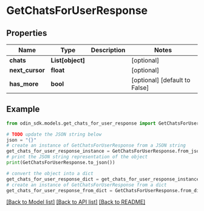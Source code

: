 # GetChatsForUserResponse


## Properties

Name | Type | Description | Notes
------------ | ------------- | ------------- | -------------
**chats** | **List[object]** |  | [optional] 
**next_cursor** | **float** |  | [optional] 
**has_more** | **bool** |  | [optional] [default to False]

## Example

```python
from odin_sdk.models.get_chats_for_user_response import GetChatsForUserResponse

# TODO update the JSON string below
json = "{}"
# create an instance of GetChatsForUserResponse from a JSON string
get_chats_for_user_response_instance = GetChatsForUserResponse.from_json(json)
# print the JSON string representation of the object
print(GetChatsForUserResponse.to_json())

# convert the object into a dict
get_chats_for_user_response_dict = get_chats_for_user_response_instance.to_dict()
# create an instance of GetChatsForUserResponse from a dict
get_chats_for_user_response_from_dict = GetChatsForUserResponse.from_dict(get_chats_for_user_response_dict)
```
[[Back to Model list]](../README.md#documentation-for-models) [[Back to API list]](../README.md#documentation-for-api-endpoints) [[Back to README]](../README.md)


